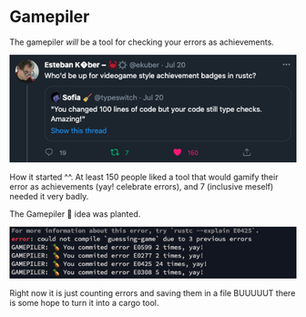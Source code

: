 # Gamepiler

The gamepiler *will* be a tool for checking your errors as achievements.

![tweet](tweet.png)


How it started ^^. At least 150 people liked a tool that would gamify their error as achievements (yay! celebrate errors), and 7 (inclusive meself) needed it very badly.

The Gamepiler 🍍 idea was planted.

![compiler](compiler.png)


Right now it is just counting errors and saving them in a file BUUUUUT there is some hope to turn it into a cargo tool.